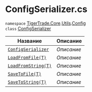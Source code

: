 
# ConfigSerializer.cs
`namespace` [TigerTrade.Core](../../../../TigerTrade.Core.md).[Utils](../../../../TigerTrade.Core/Utils.md).[Config](../../../../TigerTrade.Core/Utils/Config.md)  
    `class` [ConfigSerializer](../ConfigSerializer.cs.md)

| Название | Описание |
| --- | --- |
| [`ConfigSerializer`](./Методы/ConfigSerializer.md) | *Описание* |
| [`LoadFromFile(T)`](./Методы/LoadFromFile(T).md) | *Описание* |
| [`LoadFromString(T)`](./Методы/LoadFromString(T).md) | *Описание* |
| [`SaveToFile(T)`](./Методы/SaveToFile(T).md) | *Описание* |
| [`SaveToString(T)`](./Методы/SaveToString(T).md) | *Описание* |
